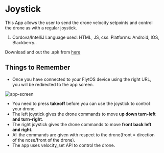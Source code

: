 # Joystick
This App allows the user to send the drone velocity setpoints and control the drone as with a regular joystick.

1. Cordova/IntelliJ 
	Language used: HTML, JS, css.
	Platforms: Android, IOS, Blackberry..


Download and out the .apk from [here](https://flyt.blob.core.windows.net/flytos/downloads/apk/Flyt-Joystick.apk) 

## Things to Remember

* Once you have connected to your FlytOS device using the right URL, you will be redirected to the app screen.

![app-screen](https://cloud.githubusercontent.com/assets/6880872/24093778/92f990da-0d7b-11e7-9f68-e2cd495af14b.png)

* You need to press **takeoff** before you can use the joystick to control your drone.
* The left joystick gives the drone commands to move **up down turn-left and turn-right**.
* The right joystick gives the drone commands to move **front back left and right**.
* All the commands are given with respect to the drone(front = direction of the nose/front of the drone).
* The app uses velocity_set API to control the drone.
